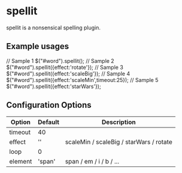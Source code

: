 # spellit 
spellit is a nonsensical spelling plugin.

## Example usages
  // Sample 1
	$("#word").spellit();
	// Sample 2
	$("#word").spellit({effect:'rotate'});
	// Sample 3
	$("#word").spellit({effect:'scaleBig'});
	// Sample 4
	$("#word").spellit({effect:'scaleMin',timeout:25});
	// Sample 5
	$("#word").spellit({effect:'starWars'});

## Configuration Options
| Option           |  Default                             |  Description                                               |
|------------------|--------------------------------------|------------------------------------------------------------|
| timeout          | 40                                   | |
| effect           | ''                                   | scaleMin / scaleBig / starWars / rotate |
| loop             | 0                                    |  |
| element          | 'span'                               | span / em / i / b / ...  |
